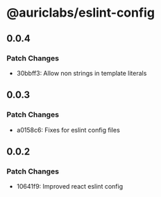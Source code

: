 # @auriclabs/eslint-config

## 0.0.4

### Patch Changes

- 30bbff3: Allow non strings in template literals

## 0.0.3

### Patch Changes

- a0158c6: Fixes for eslint config files

## 0.0.2

### Patch Changes

- 10641f9: Improved react eslint config
